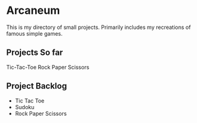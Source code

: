 # Arcaneum
This is my directory of small projects. Primarily includes my recreations of famous simple games.

## Projects So far
Tic-Tac-Toe
Rock Paper Scissors

## Project Backlog
- Tic Tac Toe
- Sudoku
- Rock Paper Scissors
